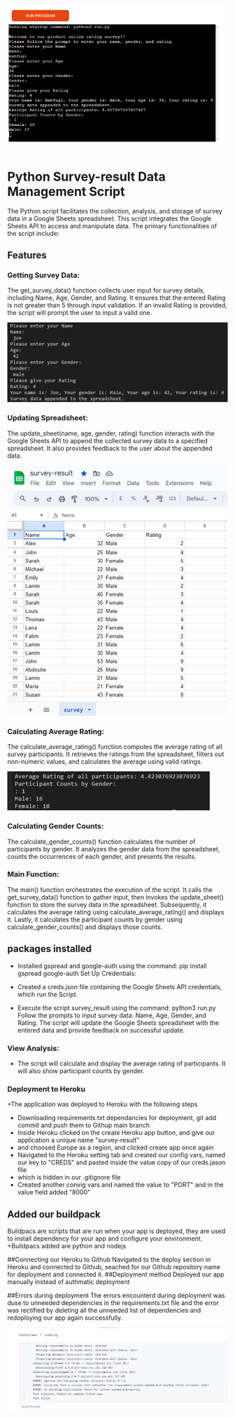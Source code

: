 ![Online survey](/images/online-survey.png)
# Python Survey-result Data Management Script

The Python script facilitates the collection, analysis, and storage of survey data in a Google Sheets spreadsheet. This script integrates the Google Sheets API to access and manipulate data. The primary functionalities of the script include:

## Features

### Getting Survey Data:
The get_survey_data() function collects user input for survey details, including Name, Age, Gender, and Rating. It ensures that the entered Rating is not greater than 5 through input validation. If an invalid Rating is provided, the script will prompt the user to input a valid one.

![User input](/images/user-input.png)


### Updating Spreadsheet:
The update_sheet(name, age, gender, rating) function interacts with the Google Sheets API to append the collected survey data to a specified spreadsheet. It also provides feedback to the user about the appended data.

![Google sheet](/images/google-sheets.png)


### Calculating Average Rating:
The calculate_average_rating() function computes the average rating of all survey participants. It retrieves the ratings from the spreadsheet, filters out non-numeric values, and calculates the average using valid ratings.

![Average rating](/images/average.png)


### Calculating Gender Counts:
The calculate_gender_counts() function calculates the number of participants by gender. It analyzes the gender data from the 
spreadsheet, counts the occurrences of each gender, and presents the results.

### Main Function:
The main() function orchestrates the execution of the script. It calls the get_survey_data() function to gather input, then invokes 
the update_sheet() function to store the survey data in the spreadsheet. Subsequently, it calculates the average rating using 
calculate_average_rating() and displays it. Lastly, it calculates the participant counts by gender using calculate_gender_counts() 
and displays those counts.

## packages installed

+ Installed gspread and google-auth using the command: pip install gspread google-auth
  Set Up Credentials:

+ Created a creds.json file containing the Google Sheets API credentials,
  which run the Script.

+ Execute the script survey_result  using the command: python3 run.py
  Follow the prompts to input survey data: Name, Age, Gender, and Rating.
  The script will update the Google Sheets spreadsheet with the entered data and provide feedback on successful update.

### View Analysis:

+ The script will calculate and display the average rating of participants.
 It will also show participant counts by gender.

### Deployment to Heroku

+The application was deployed to Heroku with the following steps
+ Downloading requirements.txt dependancies for deployment, git add commit and push them to Githup main branch
+ Inside Heroku clicked on the create Heroku app button, and give our application a unique name "survey-result"
+ and choosed Europe as a region, and clicked create app once again
+ Navigated to the Heroku setting tab and created our config vars, named our key to "CREDS" and pasted inside the value copy of our creds.jason file
+ which is hidden in our .gitignore file
+ Created another convig vars and named the value to "PORT" and in the value field added "8000"

## Added our buildpack
Buildpacs are scripts that are run when your app is deployed, they are used to install dependency for your app and configure your environment.
+Buildpacs added are python and nodejs

##Connecting our Heroku to Github
Navigated to the deploy section in Heroku and connected to Github, seached for our Github repository name for deployment and connected it.
##Deployment method
Deployed our app manually instead of authmatic deployment

##Errors during deployment 
The errors encounterd during deployment was duse to unneeded dependencies in the requirements.txt file and the error was rectified by
deleting all the unneeded list of dependencies and redoploying our app again successfully.

![Deployment errors](/images/deploynent-errors.png)

